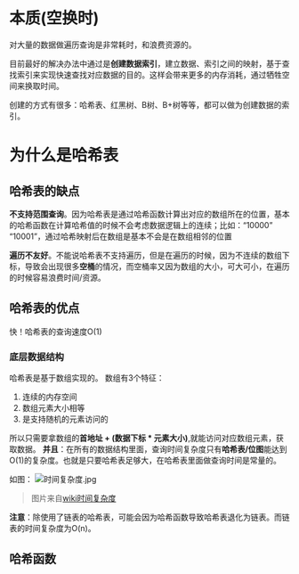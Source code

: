 # 本质(空换时)
对大量的数据做遍历查询是非常耗时，和浪费资源的。

目前最好的解决办法中通过是**创建数据索引**，建立数据、索引之间的映射，基于查找索引来实现快速查找对应数据的目的。这样会带来更多的内存消耗，通过牺牲空间来换取时间。

创建的方式有很多：哈希表、红黑树、B树、B+树等等，都可以做为创建数据的索引。

# 为什么是哈希表
## 哈希表的缺点
**不支持范围查询**。因为哈希表是通过哈希函数计算出对应的数组所在的位置，基本的哈希函数在计算哈希值的时候不会考虑数据逻辑上的连续；比如：“10000”  “10001”，通过哈希映射后在数组是基本不会是在数组相邻的位置

**遍历不友好**。不能说哈希表不支持遍历，但是在遍历的时候，因为不连续的数组下标，导致会出现很多**空桶**的情况，而空桶率又因为数组的大小，可大可小，在遍历的时候容易浪费时间/资源。

## 哈希表的优点

快！哈希表的查询速度O(1)

### 底层数据结构
哈希表是基于数组实现的。
数组有3个特征：
1. 连续的内存空间
2. 数组元素大小相等
3. 是支持随机的元素访问的

所以只需要拿数组的**首地址 + (数据下标 * 元素大小)**,就能访问对应数组元素，获取数据。
**并且**：在所有的数据结构里面，查询时间复杂度只有**哈希表/位图**能达到O(1)的复杂度。也就是只要哈希表足够大，在哈希表里面做查询时间是常量的。

如图：
![时间复杂度.jpg](0)
> 图片来自[wiki时间复杂度](wiki)

**注意**：除使用了链表的哈希表，可能会因为哈希函数导致哈希表退化为链表。而链表的时间复杂度为O(n)。

## 哈希函数